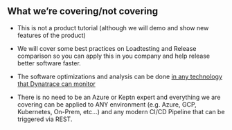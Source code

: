 ## What we’re covering/not covering

- This is not a product tutorial (although we will demo and show new features of the product)
  
- We will cover some best practices on Loadtesting and Release comparison so you can apply this in you company and help release better software faster.

- The software optimizations and analysis can be done <a href="https://www.dynatrace.com/support/help/technology-support/supported-technologies-and-versions/" target="_blank">in any technology that Dynatrace can monitor</a> 

- There is no need to be an Azure or Keptn expert and everything we are covering can be applied to ANY environment (e.g. Azure, GCP, Kubernetes, On-Prem, etc…) and any modern CI/CD Pipeline that can be triggered via REST.
